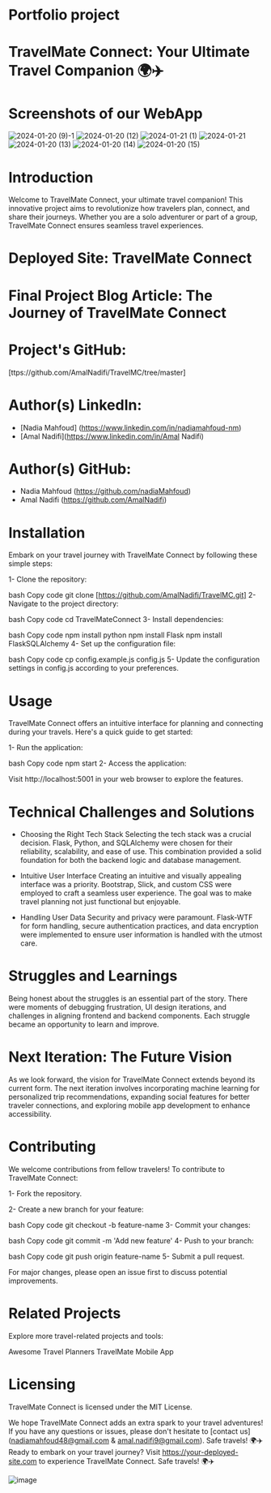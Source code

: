 # Portfolio project
# TravelMate Connect: Your Ultimate Travel Companion 🌍✈️

# Screenshots of our WebApp
![2024-01-20 (9)-1](https://github.com/nadiaMahfoud/TravelMate-Connect/assets/129023751/75ed1e03-df82-4902-aea8-8ffa5e5b0f94)
![2024-01-20 (12)](https://github.com/nadiaMahfoud/TravelMate-Connect/assets/129023751/1f1389cd-42e6-47fd-9a55-f72d24c6305a)
![2024-01-21 (1)](https://github.com/nadiaMahfoud/TravelMate-Connect/assets/129023751/88ba85c0-931c-46c2-bf5c-3e36f883180a)
![2024-01-21](https://github.com/nadiaMahfoud/TravelMate-Connect/assets/129023751/d48d9b97-430f-4e6a-bbce-8ba64cdafb72)
![2024-01-20 (13)](https://github.com/nadiaMahfoud/TravelMate-Connect/assets/129023751/fee32526-f808-44ba-8e5f-45c203f92de1)
![2024-01-20 (14)](https://github.com/nadiaMahfoud/TravelMate-Connect/assets/129023751/3df6ece4-aadf-4058-823e-5bbcbf130195)
![2024-01-20 (15)](https://github.com/nadiaMahfoud/TravelMate-Connect/assets/129023751/260626da-d17e-4cc7-a85f-bc9b5546e9cc)


# Introduction
  Welcome to TravelMate Connect, your ultimate travel companion! This innovative project aims to revolutionize how travelers plan, connect, and share their journeys. Whether you are a solo adventurer or part of a group, TravelMate Connect ensures seamless travel experiences.

# Deployed Site: TravelMate Connect
# Final Project Blog Article: The Journey of TravelMate Connect

# Project's GitHub:
[ttps://github.com/AmalNadifi/TravelMC/tree/master]

# Author(s) LinkedIn:
- [Nadia Mahfoud] (https://www.linkedin.com/in/nadiamahfoud-nm)
- [Amal Nadifi](https://www.linkedin.com/in/Amal Nadifi)
# Author(s) GitHub:
- Nadia Mahfoud (https://github.com/nadiaMahfoud)
- Amal Nadifi (https://github.com/AmalNadifi)
  
# Installation
Embark on your travel journey with TravelMate Connect by following these simple steps:

1- Clone the repository:

bash
Copy code
git clone [https://github.com/AmalNadifi/TravelMC.git]
2- Navigate to the project directory:

bash
Copy code
cd TravelMateConnect
3- Install dependencies:

bash
Copy code
npm install python
npm install Flask
npm install FlaskSQLAlchemy
4- Set up the configuration file:

bash
Copy code
cp config.example.js config.js
5- Update the configuration settings in config.js according to your preferences.

# Usage
TravelMate Connect offers an intuitive interface for planning and connecting during your travels. Here's a quick guide to get started:

1- Run the application:

bash
Copy code
npm start
2- Access the application:

Visit http://localhost:5001 in your web browser to explore the features.

# Technical Challenges and Solutions
- Choosing the Right Tech Stack
  Selecting the tech stack was a crucial decision. Flask, Python, and SQLAlchemy were chosen for their reliability, scalability, and ease of use. This combination provided a solid foundation for both the backend logic and database management.

- Intuitive User Interface
  Creating an intuitive and visually appealing interface was a priority. Bootstrap, Slick, and custom CSS were employed to craft a seamless user experience. The goal was to make travel planning not just functional but enjoyable.

- Handling User Data
Security and privacy were paramount. Flask-WTF for form handling, secure authentication practices, and data encryption were implemented to ensure user information is handled with the utmost care.

# Struggles and Learnings
Being honest about the struggles is an essential part of the story. There were moments of debugging frustration, UI design iterations, and challenges in aligning frontend and backend components. Each struggle became an opportunity to learn and improve.

# Next Iteration: The Future Vision
As we look forward, the vision for TravelMate Connect extends beyond its current form. The next iteration involves incorporating machine learning for personalized trip recommendations, expanding social features for better traveler connections, and exploring mobile app development to enhance accessibility.

# Contributing
We welcome contributions from fellow travelers! To contribute to TravelMate Connect:

1- Fork the repository.

2- Create a new branch for your feature:

bash
Copy code
git checkout -b feature-name
3- Commit your changes:

bash
Copy code
git commit -m 'Add new feature'
4- Push to your branch:

bash
Copy code
git push origin feature-name
5- Submit a pull request.

For major changes, please open an issue first to discuss potential improvements.


# Related Projects
Explore more travel-related projects and tools:

Awesome Travel Planners
TravelMate Mobile App

# Licensing
TravelMate Connect is licensed under the MIT License.

We hope TravelMate Connect adds an extra spark to your travel adventures! If you have any questions or issues, please don't hesitate to [contact us](nadiamahfoud48@gmail.com & amal.nadifi9@gmail.com). Safe travels! 🌍✈️
Ready to embark on your travel journey? Visit https://your-deployed-site.com to experience TravelMate Connect. Safe travels! 🌍✈️

![image](https://github.com/nadiaMahfoud/TravelMate-Connect/assets/129023751/0d0fe7d2-1899-4a49-8945-c90730556959)

